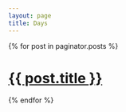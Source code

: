 ```yaml
---
layout: page
title: Days
---
```


<div class="posts">
  {% for post in paginator.posts %}
  <div class="post">
    <h1 class="post-title">
      <a href="{{ post.url | prepend:site.baseurl }}">
        {{ post.title }}
      </a>
    </h1>

  </div>
  {% endfor %}
</div>
